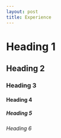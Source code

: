 ```yaml
---
layout: post
title: Experience
---
```


# Heading 1
## Heading 2
### Heading 3
#### Heading 4
##### Heading 5
###### Heading 6